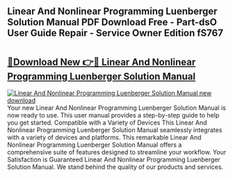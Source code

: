 ## Linear And Nonlinear Programming Luenberger Solution Manual PDF Download Free - Part-dsO User Guide Repair - Service Owner Edition fS767

# <h2><a href="http://bc8386.oget.top/?id=Linear+And+Nonlinear+Programming+Luenberger+Solution+Manual">🔗Download New 👉🔴 Linear And Nonlinear Programming Luenberger Solution Manual</a></h2>

[![Linear And Nonlinear Programming Luenberger Solution Manual new download](https://i.imgur.com/5g1atiW.png)](http://bc8386.oget.top/?id=Linear+And+Nonlinear+Programming+Luenberger+Solution+Manual)
Your new Linear And Nonlinear Programming Luenberger Solution Manual is now ready to use. This user manual provides a step-by-step guide to help you get started. Compatible with a Variety of Devices This Linear And Nonlinear Programming Luenberger Solution Manual seamlessly integrates with a variety of devices and platforms. This remarkable Linear And Nonlinear Programming Luenberger Solution Manual offers a comprehensive suite of features designed to streamline your workflow. Your Satisfaction is Guaranteed Linear And Nonlinear Programming Luenberger Solution Manual. We stand behind the quality of our products and services.
